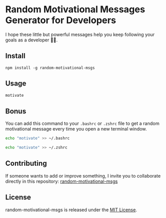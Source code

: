 # Random Motivational Messages Generator for Developers

I hope these little but powerful messages help you keep following your goals as a developer 💪🏻.

## Install

```npm
npm install -g random-motivational-msgs
```

## Usage

```bash
motivate
```

## Bonus

You can add this command to your `.bashrc` or `.zshrc` file to get a random motivational message every time you open a new terminal window.

```bash
echo "motivate" >> ~/.bashrc
```

```zsh
echo "motivate" >> ~/.zshrc
```

## Contributing

If someone wants to add or improve something, I invite you to collaborate directly in this repository: [random-motivational-msgs](https://github.com/jdrodriguez2707/random-motivational-msgs)

## License

random-motivational-msgs is released under the [MIT License](https://opensource.org/licenses/MIT).
